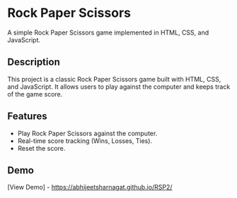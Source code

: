 # Rock Paper Scissors

A simple Rock Paper Scissors game implemented in HTML, CSS, and JavaScript.

## Description

This project is a classic Rock Paper Scissors game built with HTML, CSS, and JavaScript. It allows users to play against the computer and keeps track of the game score.

## Features

- Play Rock Paper Scissors against the computer.
- Real-time score tracking (Wins, Losses, Ties).
- Reset the score.

## Demo

[View Demo] - https://abhijeetsharnagat.github.io/RSP2/
